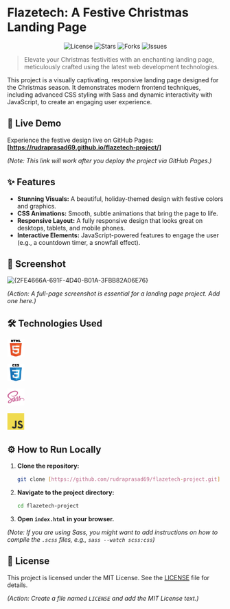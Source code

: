 # Flazetech: A Festive Christmas Landing Page

<p align="center">
  <img src="https://img.shields.io/github/license/rudraprasad69/flazetech-project" alt="License">
  <img src="https://img.shields.io/github/stars/rudraprasad69/flazetech-project" alt="Stars">
  <img src="https://img.shields.io/github/forks/rudraprasad69/flazetech-project" alt="Forks">
  <img src="https://img.shields.io/github/issues/rudraprasad69/flazetech-project" alt="Issues">
</p>

> Elevate your Christmas festivities with an enchanting landing page, meticulously crafted using the latest web development technologies.

This project is a visually captivating, responsive landing page designed for the Christmas season. It demonstrates modern frontend techniques, including advanced CSS styling with Sass and dynamic interactivity with JavaScript, to create an engaging user experience.

## 🚀 Live Demo

Experience the festive design live on GitHub Pages:
**[https://rudraprasad69.github.io/flazetech-project/]**

*(Note: This link will work after you deploy the project via GitHub Pages.)*

## ✨ Features

-   **Stunning Visuals:** A beautiful, holiday-themed design with festive colors and graphics.
-   **CSS Animations:** Smooth, subtle animations that bring the page to life.
-   **Responsive Layout:** A fully responsive design that looks great on desktops, tablets, and mobile phones.
-   **Interactive Elements:** JavaScript-powered features to engage the user (e.g., a countdown timer, a snowfall effect).

## 📸 Screenshot

<img width="950" height="540" alt="{2FE4666A-691F-4D40-B01A-3FBB82A06E76}" src="https://github.com/user-attachments/assets/68092678-0685-48d8-8a00-9f84b53f8cb4" />


*(Action: A full-page screenshot is essential for a landing page project. Add one here.)*

## 🛠️ Technologies Used

<p align="left">
  <a href="https://www.w3.org/html/" target="_blank" rel="noreferrer"> <img src="https://raw.githubusercontent.com/devicons/devicon/master/icons/html5/html5-original-wordmark.svg" alt="html5" width="40" height="40"/> </a>
  
  <a href="https://www.w3schools.com/css/" target="_blank" rel="noreferrer"> <img src="https://raw.githubusercontent.com/devicons/devicon/master/icons/css3/css3-original-wordmark.svg" alt="css3" width="40" height="40"/> </a>
  
  <a href="https://sass-lang.com" target="_blank" rel="noreferrer"> <img src="https://raw.githubusercontent.com/devicons/devicon/master/icons/sass/sass-original.svg" alt="sass" width="40" height="40"/> </a>
  
  <a href="https://developer.mozilla.org/en-US/docs/Web/JavaScript" target="_blank" rel="noreferrer"> <img src="https://raw.githubusercontent.com/devicons/devicon/master/icons/javascript/javascript-original.svg" alt="javascript" width="40" height="40"/> </a>
</p>

## ⚙️ How to Run Locally

1.  **Clone the repository:**
    ```bash
    git clone [https://github.com/rudraprasad69/flazetech-project.git] 
    ```

2.  **Navigate to the project directory:**
    ```bash
    cd flazetech-project
    ```
3.  **Open `index.html` in your browser.**

*(Note: If you are using Sass, you might want to add instructions on how to compile the `.scss` files, e.g., `sass --watch scss:css`)*

## 📝 License

This project is licensed under the MIT License. See the [LICENSE](LICENSE) file for details.

*(Action: Create a file named `LICENSE` and add the MIT License text.)*
